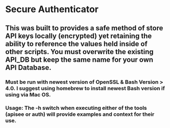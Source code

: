# Secure Authenticator
## This was built to provides a safe method of store API keys locally (encrypted) yet retaining the ability to reference the values held inside of other scripts. You must overwrite the existing API_DB but keep the same name for your own API Database.

### Must be run with newest version of OpenSSL & Bash Version > 4.0. I suggest using homebrew to install newest Bash version if using via Mac OS.

### Usage: The -h switch when executing either of the tools (apisee or auth) will provide examples and context for their use.
